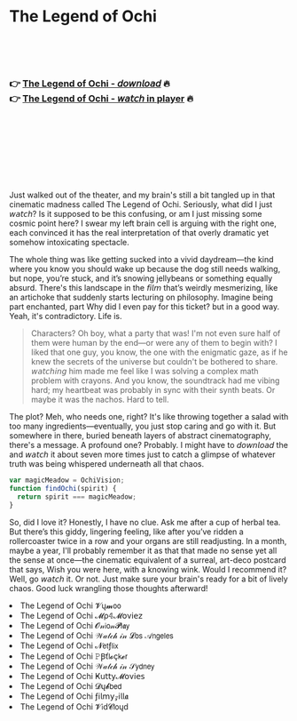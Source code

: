 <h1>The Legend of Ochi</h1>

<br><br><br>

<h3>👉 <a href="https://Corys-weddduncringrxas1972.github.io/vrpwfxceub/">The Legend of Ochi - 𝘥𝘰𝘸𝘯𝘭𝘰𝘢𝘥</a> 🔥<br>
👉 <a href="https://Corys-weddduncringrxas1972.github.io/vrpwfxceub/">The Legend of Ochi - 𝘸𝘢𝘵𝘤𝘩 in player</a> 🔥
</h3>



<br><br><br><br><br><br><br>


Just walked out of the theater, and my brain's still a bit tangled up in that cinematic madness called The Legend of Ochi. Seriously, what did I just 𝘸𝘢𝘵𝘤𝘩? Is it supposed to be this confusing, or am I just missing some cosmic point here? I swear my left brain cell is arguing with the right one, each convinced it has the real interpretation of that overly dramatic yet somehow intoxicating spectacle.

The whole thing was like getting sucked into a vivid daydream—the kind where you know you should wake up because the dog still needs walking, but nope, you’re stuck, and it’s snowing jellybeans or something equally absurd. There's this landscape in the 𝘧𝘪𝘭𝘮 that’s weirdly mesmerizing, like an artichoke that suddenly starts lecturing on philosophy. Imagine being part enchanted, part Why did I even pay for this ticket? but in a good way. Yeah, it's contradictory. Life is.

> Characters? Oh boy, what a party that was! I'm not even sure half of them were human by the end—or were any of them to begin with? I liked that one guy, you know, the one with the enigmatic gaze, as if he knew the secrets of the universe but couldn't be bothered to share. 𝘸𝘢𝘵𝘤𝘩𝘪𝘯𝘨 him made me feel like I was solving a complex math problem with crayons. And you know, the soundtrack had me vibing hard; my heartbeat was probably in sync with their synth beats. Or maybe it was the nachos. Hard to tell.

The plot? Meh, who needs one, right? It's like throwing together a salad with too many ingredients—eventually, you just stop caring and go with it. But somewhere in there, buried beneath layers of abstract cinematography, there's a message. A profound one? Probably. I might have to 𝘥𝘰𝘸𝘯𝘭𝘰𝘢𝘥 the   and 𝘸𝘢𝘵𝘤𝘩 it about seven more times just to catch a glimpse of whatever truth was being whispered underneath all that chaos.

```javascript
var magicMeadow = OchiVision;
function findOchi(spirit) {
  return spirit === magicMeadow;
}
```

So, did I love it? Honestly, I have no clue. Ask me after a cup of herbal tea. But there’s this giddy, lingering feeling, like after you’ve ridden a rollercoaster twice in a row and your organs are still readjusting. In a month, maybe a year, I'll probably remember it as that   that made no sense yet all the sense at once—the cinematic equivalent of a surreal, art-deco postcard that says, Wish you were here, with a knowing wink. Would I recommend it? Well, go 𝘸𝘢𝘵𝘤𝘩 it. Or not. Just make sure your brain's ready for a bit of lively chaos. Good luck wrangling those thoughts afterward!

<li>The Legend of Ochi 𝓥ų𝓶𝗈𝗈</li>
<li>The Legend of Ochi 𝓜ρ𝟜𝓜𝗈ν𝗂𝖾𝗓</li>
<li>The Legend of Ochi 𝓞𝓃𝗂𝗈𝓃𝓟𝗅𝖆𝗒</li>
<li>The Legend of Ochi 𝒲𝒶𝓉𝒸𝒽 𝒾𝓃 𝓛𝗈𝗌 𝒜𝗇𝗀𝖾𝗅𝖾𝗌</li>
<li>The Legend of Ochi 𝓝𝖾𝗍ƒ𝗅𝗂𝗑</li>
<li>The Legend of Ochi 𝙿Ꞵť𝗅𝓸ç𝗄𝓮𝗋</li>
<li>The Legend of Ochi 𝒲𝒶𝓉𝒸𝒽 𝒾𝓃 𝒮𝗒𝖽𝗇𝖾𝗒</li>
<li>The Legend of Ochi Ҝ𝗎𝗍𝗍𝗒𝓜𝗈ν𝗂𝖾𝗌</li>
<li>The Legend of Ochi 𝓓ų𝓫𝖻𝖾𝖽</li>
<li>The Legend of Ochi ƒ𝗂𝗅𝗆𝗒𝓏𝗂𝗅𝗅𝖆</li>
<li>The Legend of Ochi 𝓥𝗂ԁ𝓒𝗅𝗈ųԁ</li>
